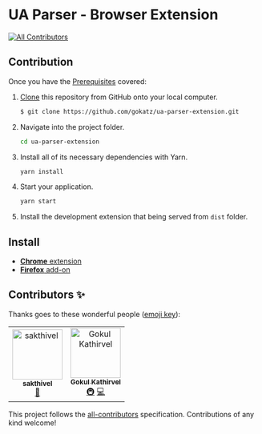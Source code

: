 # UA Parser - Browser Extension

[![All Contributors](https://img.shields.io/badge/all_contributors-2-orange.svg?style=flat-square)](#contributors)

## Contribution

Once you have the [Prerequisites](#prerequisites) covered:

1. [Clone](https://help.github.com/articles/cloning-a-repository/) this repository from GitHub onto your local computer.

   ```sh
   $ git clone https://github.com/gokatz/ua-parser-extension.git
   ```

2. Navigate into the project folder.

   ```sh
   cd ua-parser-extension
   ```

3. Install all of its necessary dependencies with Yarn.

   ```sh
   yarn install
   ```

4. Start your application.

   ```sh
   yarn start
   ```

5. Install the development extension that being served from `dist` folder.

## Install

- [**Chrome** extension](https://addons.mozilla.org/en-US/android/addon/user-agent-parser/)
- [**Firefox** add-on](https://addons.mozilla.org/en-US/android/addon/user-agent-parser/)

## Contributors ✨

Thanks goes to these wonderful people ([emoji key](https://allcontributors.org/docs/en/emoji-key)):

<!-- ALL-CONTRIBUTORS-LIST:START - Do not remove or modify this section -->
<!-- prettier-ignore -->
<table>
  <tr>
    <td align="center"><a href="https://github.com/sakthivel9963"><img src="https://avatars3.githubusercontent.com/u/20663777?v=4" width="100px;" alt="sakthivel "/><br /><sub><b>sakthivel </b></sub></a><br /><a href="https://github.com/gokatz/ua-parser-extension/commits?author=sakthivel9963" title="Documentation">📖</a></td>
    <td align="center"><a href="https://www.gokatz.me/"><img src="https://avatars3.githubusercontent.com/u/15158776?v=4" width="100px;" alt="Gokul Kathirvel"/><br /><sub><b>Gokul Kathirvel</b></sub></a><br /><a href="#infra-gokatz" title="Infrastructure (Hosting, Build-Tools, etc)">🚇</a> <a href="https://github.com/gokatz/ua-parser-extension/commits?author=gokatz" title="Code">💻</a></td>
  </tr>
</table>

<!-- ALL-CONTRIBUTORS-LIST:END -->

This project follows the [all-contributors](https://github.com/all-contributors/all-contributors) specification. Contributions of any kind welcome!
